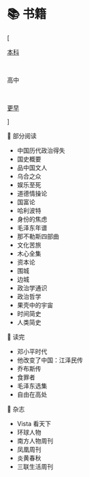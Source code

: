 # 📚 书籍


<div class="nav-tab">
  <p class="bord">[</p>
  <a href="../books"><p class="not">本科</p></a>&nbsp;
  <p class="now">高中</p>&nbsp;
  <a href="../books-earler"><p class="not">更早</p></a>
  <p class="bord">]</p>
</div>

🔖 部分阅读

- 中国历代政治得失
- 国史概要
- 品中国文人
- 乌合之众
- 娱乐至死
- 道德情操论
- 国富论
- 哈利波特
- 身份的焦虑
- 毛泽东年谱
- 那不勒斯四部曲
- 文化苦旅
- 木心全集
- 资本论
- 围城
- 边城
- 政治学通识
- 政治哲学
- 果壳中的宇宙
- 时间简史
- 人类简史


🔖 读完

- 邓小平时代
- 他改变了中国：江泽民传
- 乔布斯传
- 食罪者
- 毛泽东选集
- 自由在高处

🔖 杂志

- Vista 看天下
- 环球人物
- 南方人物周刊
- 凤凰周刊
- 炎黄春秋
- 三联生活周刊

